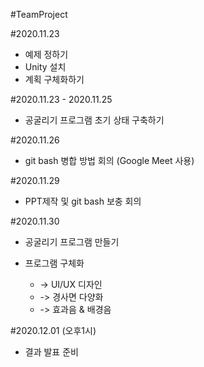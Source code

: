 #TeamProject

#2020.11.23
 - 예제 정하기 
 - Unity 설치   
 - 계획 구체화하기 

#2020.11.23 - 2020.11.25
 - 공굴리기 프로그램 초기 상태 구축하기 

#2020.11.26
 - git bash 병합 방법 회의 (Google Meet 사용)

#2020.11.29
- PPT제작 및 git bash 보충 회의

#2020.11.30
 - 공굴리기 프로그램 만들기
   
 - 프로그램 구체화
     - ->  UI/UX 디자인
     - -> 경사면 다양화
     - -> 효과음 & 배경음  

#2020.12.01 (오후1시)
 - 결과 발표 준비
